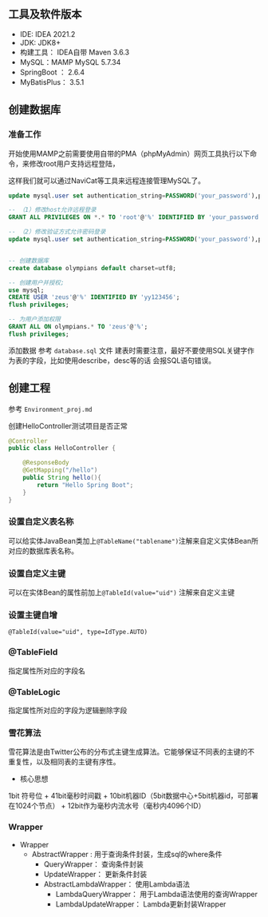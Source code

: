 ## 工具及软件版本

* IDE: IDEA 2021.2
* JDK: JDK8+
* 构建工具： IDEA自带 Maven 3.6.3
* MySQL：MAMP MySQL 5.7.34
* SpringBoot ： 2.6.4
* MyBatisPlus： 3.5.1

## 创建数据库
### 准备工作

开始使用MAMP之前需要使用自带的PMA（phpMyAdmin）网页工具执行以下命令，来修改root用户支持远程登陆，

这样我们就可以通过NaviCat等工具来远程连接管理MySQL了。

```sql
update mysql.user set authentication_string=PASSWORD('your_password'),plugin='mysql_native_password' where user='root';

-- （1）修改host允许远程登录
GRANT ALL PRIVILEGES ON *.* TO 'root'@'%' IDENTIFIED BY 'your_password' WITH GRANT OPTION;

-- （2）修改验证方式允许密码登录
update mysql.user set authentication_string=PASSWORD('your_password'),plugin='mysql_native_password' where user='root';

```

```sql

-- 创建数据库
create database olympians default charset=utf8;

-- 创建用户并授权;
use mysql;
CREATE USER 'zeus'@'%' IDENTIFIED BY 'yy123456';
flush privileges;

-- 为用户添加权限
GRANT ALL ON olympians.* TO 'zeus'@'%';
flush privileges;
```

添加数据
参考 `database.sql` 文件
建表时需要注意，最好不要使用SQL关键字作为表的字段，比如使用describe，desc等的话
会报SQL语句错误。

## 创建工程

参考 `Environment_proj.md`



创建HelloController测试项目是否正常

```java
@Controller
public class HelloController {

    @ResponseBody
    @GetMapping("/hello")
    public String hello(){
        return "Hello Spring Boot";
    }
}
```



### 设置自定义表名称

可以给实体JavaBean类加上`@TableName("tablename")`注解来自定义实体Bean所对应的数据库表名称。

### 设置自定义主键

可以在实体Bean的属性前加上`@TableId(value="uid")` 注解来自定义主键

### 设置主键自增

`@TableId(value="uid", type=IdType.AUTO)`

### @TableField

指定属性所对应的字段名

### @TableLogic

指定属性所对应的字段为逻辑删除字段

### 雪花算法

雪花算法是由Twitter公布的分布式主键生成算法。它能够保证不同表的主键的不重复性，以及相同表的主键有序性。

* 核心思想

1bit 符号位 + 41bit毫秒时间戳 + 10bit机器ID（5bit数据中心+5bit机器id，可部署在1024个节点） + 12bit作为毫秒内流水号（毫秒内4096个ID）

### Wrapper

* Wrapper
  - AbstractWrapper : 用于查询条件封装，生成sql的where条件
    - QueryWrapper： 查询条件封装
    - UpdateWrapper： 更新条件封装
    - AbstractLambdaWrapper： 使用Lambda语法
      - LambdaQueryWrapper： 用于Lambda语法使用的查询Wrapper
      - LambdaUpdateWrapper： Lambda更新封装Wrapper


  